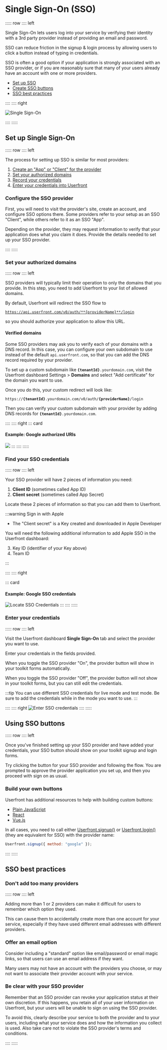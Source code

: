 # Single Sign-On (SSO)

::::: row
:::: left

Single Sign-On lets users log into your service by verifying their identity with a 3rd party provider instead of providing an email and password.

SSO can reduce friction in the signup & login process by allowing users to click a button instead of typing in credentials.

SSO is often a good option if your application is strongly associated with an SSO provider, or if you are reasonably sure that many of your users already have an account with one or more providers.

- [Set up SSO](#set-up-single-sign-on)
- [Create SSO buttons](#using-sso-buttons)
- [SSO best practices](#sso-best-practices)

::::
:::: right

![Single Sign-On](https://res.cloudinary.com/component/image/upload/v1619211588/guide/sso-signup.png)

::::
:::::

## Set up Single Sign-On

::::: row
:::: left

The process for setting up SSO is similar for most providers:

1. [Create an "App" or "Client" for the provider](#configure-the-sso-provider)
2. [Set your authorized domains](#set-your-authorized-domains)
3. [Record your credentials](#find-your-sso-credentials)
4. [Enter your credentials into Userfront](#enter-your-credentials)

### Configure the SSO provider

First, you will need to visit the provider's site, create an account, and configure SSO options there. Some providers refer to your setup as an SSO "Client", while others refer to it as an SSO "App".

Depending on the provider, they may request information to verify that your application does what you claim it does. Provide the details needed to set up your SSO provider.

::::
:::::

### Set your authorized domains

::::: row
:::: left

SSO providers will typically limit their operation to only the domains that you provide. In this step, you need to add Userfront to your list of allowed domains.

By default, Userfront will redirect the SSO flow to

<code>https://api.userfront.com/v0/auth/**{providerName}**/login</code>

so you should authorize your application to allow this URL.

#### Verified domains

Some SSO providers may ask you to verify each of your domains with a DNS record. In this case, you can configure your own subdomain to use instead of the default `api.userfront.com`, so that you can add the DNS record required by your provider.

To set up a custom subdomain like <code>**{tenantId}**.yourdomain.com</code>, visit the Userfront dashboard Settings > **Domains** and select "Add certificate" for the domain you want to use.

Once you do this, your custom redirect will look like:

<code>https://**{tenantId}**.yourdomain.com/v0/auth/**{providerName}**/login</code>

Then you can verify your custom subdomain with your provider by adding DNS records for <code>**{tenantId}**.yourdomain.com</code>.

::::
:::: right
::: card

#### Example: Google authorized URIs

![](https://res.cloudinary.com/component/image/upload/v1626112411/guide/sso-authorized-domains.png)
:::
::::
:::::

### Find your SSO credentials

::::: row
:::: left

Your SSO provider will have 2 pieces of information you need:

1. **Client ID** (sometimes called App ID)
2. **Client secret** (sometimes called App Secret)

Locate these 2 pieces of information so that you can add them to Userfront.

:::warning Sign in with Apple

- The "Client secret" is a Key created and downloaded in Apple Developer

You will need the following additional information to add Apple SSO in the Userfront dashboard:

3. Key ID (identifier of your Key above)
4. Team ID

:::

::::
:::: right

::: card

#### Example: Google SSO credentials

![Locate SSO Credentials](https://res.cloudinary.com/component/image/upload/v1626361099/guide/google-fake-sso.png)
:::
::::
:::::

### Enter your credentials

::::: row
:::: left

Visit the Userfront dashboard **Single Sign-On** tab and select the provider you want to use.

Enter your credentials in the fields provided.

When you toggle the SSO provider "On", the provider button will show in your toolkit forms automatically.

When you toggle the SSO provider "Off", the provider button will not show in your toolkit forms, but you can still edit the credentials.

:::tip
You can use different SSO credentials for live mode and test mode. Be sure to add the credentials while in the mode you want to use.
:::

::::
:::: right
![Enter SSO credentials](https://res.cloudinary.com/component/image/upload/v1626362461/guide/sso-fake-credentials.gif)
::::
:::::

## Using SSO buttons

::::: row
:::: left

Once you've finished setting up your SSO provider and have added your credentials, your SSO button should show on your toolkit signup and login forms.

Try clicking the button for your SSO provider and following the flow. You are prompted to approve the provider application you set up, and then you proceed with sign on as usual.

### Build your own buttons

Userfront has additional resources to help with building custom buttons:

- [Plain JavaScript](/guide/toolkit/build-signup-form-html.html#single-sign-on)
- [React](/guide/toolkit/build-signup-form-react.html#single-sign-on)
- [Vue.js](/guide/toolkit/build-signup-form-vue.html#single-sign-on)

In all cases, you need to call either [Userfront.signup()](/docs/js.html#signup-options) or [Userfront.login()](/docs/js.html#login-options) (they are equivalent for SSO) with the provider name:

```js
Userfront.signup({ method: "google" });
```

::::
:::::

## SSO best practices

### Don't add too many providers

::::: row
:::: left

Adding more than 1 or 2 providers can make it difficult for users to remember which option they used.

This can cause them to accidentally create more than one account for your service, especially if they have used different email addresses with different providers.

### Offer an email option

Consider including a "standard" option like email/password or email magic links, so that users can use an email address if they want.

Many users may not have an account with the providers you choose, or may not want to associate their provider account with your service.

### Be clear with your SSO provider

Remember that an SSO provider can revoke your application status at their own discretion. If this happens, you retain all of your user information on Userfront, but your users will be unable to sign on using the SSO provider.

To avoid this, clearly describe your service to both the provider and to your users, including what your service does and how the information you collect is used. Also take care not to violate the SSO provider's terms and conditions.

::::
:::::
